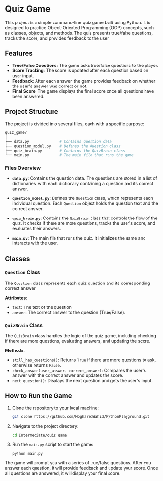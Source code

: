 # Quiz Game

This project is a simple command-line quiz game built using Python. It is designed to practice Object-Oriented Programming (OOP) concepts, such as classes, objects, and methods. The quiz presents true/false questions, tracks the score, and provides feedback to the user.

## Features
- **True/False Questions**: The game asks true/false questions to the player.
- **Score Tracking**: The score is updated after each question based on user input.
- **Feedback**: After each answer, the game provides feedback on whether the user's answer was correct or not.
- **Final Score**: The game displays the final score once all questions have been answered.

## Project Structure

The project is divided into several files, each with a specific purpose:
```graphql
quiz_game/
│
├── data.py              # Contains question data
├── question_model.py    # Defines the Question class
├── quiz_brain.py        # Contains the QuizBrain class
└── main.py              # The main file that runs the game
```


### Files Overview

- **`data.py`**: Contains the question data. The questions are stored in a list of dictionaries, with each dictionary containing a question and its correct answer.
  
- **`question_model.py`**: Defines the `Question` class, which represents each individual question. Each `Question` object holds the question text and the correct answer.

- **`quiz_brain.py`**: Contains the `QuizBrain` class that controls the flow of the quiz. It checks if there are more questions, tracks the user's score, and evaluates their answers.

- **`main.py`**: The main file that runs the quiz. It initializes the game and interacts with the user.

## Classes

### `Question` Class
The `Question` class represents each quiz question and its corresponding correct answer.

**Attributes**:
- `text`: The text of the question.
- `answer`: The correct answer to the question (True/False).

### `QuizBrain` Class
The `QuizBrain` class handles the logic of the quiz game, including checking if there are more questions, evaluating answers, and updating the score.

**Methods**:
- `still_has_questions()`: Returns `True` if there are more questions to ask, otherwise returns `False`.
- `check_answer(user_answer, correct_answer)`: Compares the user's answer with the correct answer and updates the score.
- `next_question()`: Displays the next question and gets the user's input.

## How to Run the Game

1. Clone the repository to your local machine:
    ```bash
    git clone https://github.com/MogharedWahid/PythonPlayground.git
    ```

2. Navigate to the project directory:
    ```bash
    cd Intermediate/quiz_game
    ```

3. Run the `main.py` script to start the game:
    ```bash
    python main.py
    ```

The game will prompt you with a series of true/false questions. After you answer each question, it will provide feedback and update your score. Once all questions are answered, it will display your final score.


